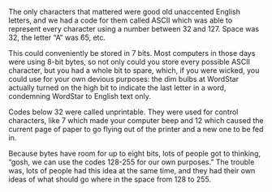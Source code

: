 The only characters that mattered were good old unaccented English letters, and we had a code for them called ASCII which was able to represent every character using a number between 32 and 127. Space was 32, the letter “A” was 65, etc.

This could conveniently be stored in 7 bits. Most computers in those days were using 8-bit bytes, so not only could you store every possible ASCII character, but you had a whole bit to spare, which, if you were wicked, you could use for your own devious purposes: the dim bulbs at WordStar actually turned on the high bit to indicate the last letter in a word, condemning WordStar to English text only.

Codes below 32 were called unprintable. They were used for control characters, like 7 which made your computer beep and 12 which caused the current page of paper to go flying out of the printer and a new one to be fed in.

Because bytes have room for up to eight bits, lots of people got to thinking, “gosh, we can use the codes 128-255 for our own purposes.” The trouble was, lots of people had this idea at the same time, and they had their own ideas of what should go where in the space from 128 to 255.